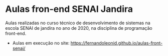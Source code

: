 # Aulas fron-end SENAI Jandira
Aulas realizadas no curso técnico de desenvolvimento de sistemas na escola SENAI de jandira no ano de 2020, na disciplina de programação front-end.

- Aulas em execução no site: https://fernandoleonid.github.io/aulas-front-senai/
